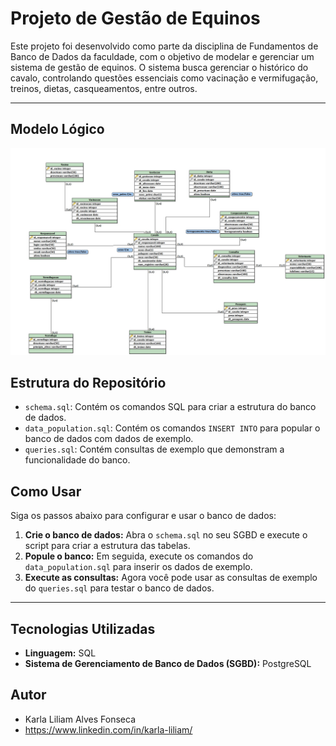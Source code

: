# Projeto de Gestão de Equinos

Este projeto foi desenvolvido como parte da disciplina de Fundamentos de Banco de Dados da faculdade, com o objetivo de modelar e gerenciar um sistema de gestão de equinos. O sistema busca gerenciar o histórico do cavalo, controlando questões essenciais como vacinação e vermifugação, treinos, dietas, casqueamentos, entre outros.

---
## Modelo Lógico
![Diagrama que mostra a estrutura e os relacionamentos do banco de dados](modelo_logico.jpg)

## Estrutura do Repositório
* `schema.sql`: Contém os comandos SQL para criar a estrutura do banco de dados.
* `data_population.sql`: Contém os comandos `INSERT INTO` para popular o banco de dados com dados de exemplo.
* `queries.sql`: Contém consultas de exemplo que demonstram a funcionalidade do banco.

## Como Usar
Siga os passos abaixo para configurar e usar o banco de dados:

1.  **Crie o banco de dados:** Abra o `schema.sql` no seu SGBD e execute o script para criar a estrutura das tabelas.
2.  **Popule o banco:** Em seguida, execute os comandos do `data_population.sql` para inserir os dados de exemplo.
3.  **Execute as consultas:** Agora você pode usar as consultas de exemplo do `queries.sql` para testar o banco de dados.

---

## Tecnologias Utilizadas
* **Linguagem:** SQL
* **Sistema de Gerenciamento de Banco de Dados (SGBD):** PostgreSQL

## Autor
* Karla Liliam Alves Fonseca
* https://www.linkedin.com/in/karla-liliam/
